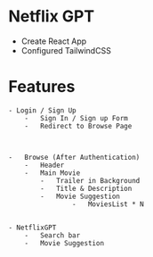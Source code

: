 

# Netflix GPT

-   Create React App
-   Configured TailwindCSS



# Features
    - Login / Sign Up
        -   Sign In / Sign up Form
        -   Redirect to Browse Page



    -   Browse (After Authentication)
        -   Header
        -   Main Movie
            -   Trailer in Background
            -   Title & Description
            -   Movie Suggestion
                    -   MoviesList * N

    
    - NetflixGPT
        -   Search bar
        -   Movie Suggestion